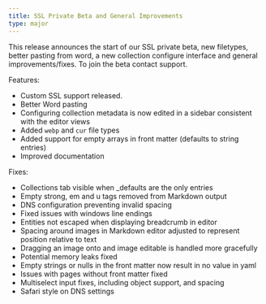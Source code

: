 ```yaml
---
title: SSL Private Beta and General Improvements
type: major
---
```



This release announces the start of our SSL private beta, new filetypes, better pasting from word, a new collection configure interface and general improvements/fixes. To join the beta contact support.

Features:

* Custom SSL support released.
* Better Word pasting
* Configuring collection metadata is now edited in a sidebar consistent with the editor views
* Added `webp` and `cur` file types
* Added support for empty arrays in front matter (defaults to string entries)
* Improved documentation


Fixes:

* Collections tab visible when _defaults are the only entries
* Empty strong, em and u tags removed from Markdown output
* DNS configuration preventing invalid spacing
* Fixed issues with windows line endings
* Entities not escaped when displaying breadcrumb in editor
* Spacing around images in Markdown editor adjusted to represent position relative to text
* Dragging an image onto and image editable is handled more gracefully
* Potential memory leaks fixed
* Empty strings or nulls in the front matter now result in no value in yaml
* Issues with pages without front matter fixed
* Multiselect input fixes, including object support, and spacing
* Safari style on DNS settings